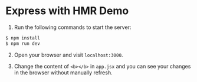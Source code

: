 # Express with HMR Demo

1. Run the following commands to start the server:

```bash
$ npm install
$ npm run dev
```

2. Open your browser and visit `localhost:3000`.

3. Change the content of `<b></b>` in `app.jsx` and you can see your changes in the browser without manually refresh.
